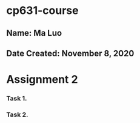 # cp631-course

## Name: Ma Luo

## Date Created: November 8, 2020

# Assignment 2

### Task 1.

### Task 2.
